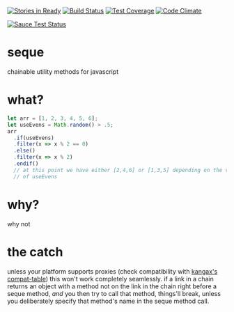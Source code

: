 [![Stories in Ready](https://badge.waffle.io/skeate/seque.png?label=ready&title=Ready)](https://waffle.io/skeate/seque)
[![Build Status](https://travis-ci.org/skeate/seque.svg?branch=master)](https://travis-ci.org/skeate/seque)
[![Test Coverage](https://codeclimate.com/github/skeate/seque/badges/coverage.svg)](https://codeclimate.com/github/skeate/seque/coverage)
[![Code Climate](https://codeclimate.com/github/skeate/seque/badges/gpa.svg)](https://codeclimate.com/github/skeate/seque)

[![Sauce Test Status](https://saucelabs.com/browser-matrix/seque-tests.svg)](https://saucelabs.com/u/seque-tests)

# seque
chainable utility methods for javascript

# what?

```javascript
let arr = [1, 2, 3, 4, 5, 6];
let useEvens = Math.random() > .5;
arr
  .if(useEvens)
  .filter(x => x % 2 == 0)
  .else()
  .filter(x => x % 2)
  .endif()
  // at this point we have either [2,4,6] or [1,3,5] depending on the value
  // of useEvens
```

# why?

why not

# the catch

unless your platform supports proxies (check compatibility with [kangax's
compat-table](https://kangax.github.io/compat-table/es6/#Proxy)) this won't work
completely seamlessly. if a link in a chain returns an object with a method not
on the link in the chain right before a seque method, *and* you then try to call
that method, things'll break, unless you deliberately specify that method's name
in the seque method call.
